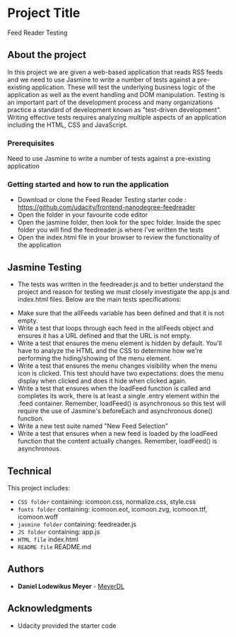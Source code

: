 # Project Title

Feed Reader Testing

## About the project

In this project we are given a web-based application that reads RSS feeds and we need to use Jasmine to write a number of tests against a pre-existing application. These will test the underlying business logic of the application as well as the event handling and DOM manipulation. Testing is an important part of the development process and many organizations practice a standard of development known as "test-driven development". Writing effective tests requires analyzing multiple aspects of an application including the HTML, CSS and JavaScript. 

### Prerequisites

Need to use Jasmine to write a number of tests against a pre-existing application

### Getting started and how to run the application

- Download or clone the Feed Reader Testing starter code : https://github.com/udacity/frontend-nanodegree-feedreader
- Open the folder in your favourite code editor
- Open the jasmine folder, then look for the spec folder. Inside the spec folder you will find the feedreader.js where I've written the   tests
- Open the index.html file in your browser to review the functionality of the application

## Jasmine Testing

* The tests was written in the feedreader.js and to better understand the project and reason for testing we must closely investigate the app.js and index.html files. Below are the main tests specifications: 

- Make sure that the allFeeds variable has been defined and that it is not empty.
- Write a test that loops through each feed in the allFeeds object and ensures it has a URL defined and that the URL is not empty.
- Write a test that ensures the menu element is hidden by default. You'll have to analyze the HTML and the CSS to determine how we're     performing the hiding/showing of the menu element.
- Write a test that ensures the menu changes visibility when the menu icon is clicked. This test should have two expectations: does the   menu display when clicked and does it hide when clicked again.
- Write a test that ensures when the loadFeed function is called and completes its work, there is at least a single .entry element         within the .feed container. Remember, loadFeed() is asynchronous so this test will require the use of Jasmine's beforeEach and           asynchronous done() function.
- Write a new test suite named "New Feed Selection"
- Write a test that ensures when a new feed is loaded by the loadFeed function that the content actually changes. Remember, loadFeed()     is asynchronous.

## Technical

This project includes:
 - `CSS folder` containing: icomoon.css, normalize.css, style.css
 - `fonts folder` containing: icomoon.eot, icomoon.zvg, icomoon.ttf, icomoon.woff
 - `jasmine folder` containing: feedreader.js
 - `JS folder` containing: app.js
 - `HTML file` index.html
 - `README file` README.md
 
## Authors

* **Daniel Lodewikus Meyer** - [MeyerDL](https://github.com/MeyerDL)

## Acknowledgments

* Udacity provided the starter code 
